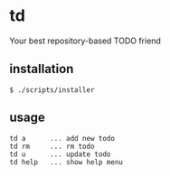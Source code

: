 # td

Your best repository-based TODO friend

## installation

```
$ ./scripts/installer
```

## usage

```
td a      ... add new todo
td rm     ... rm todo
td u      ... update todo
td help   ... show help menu
```
